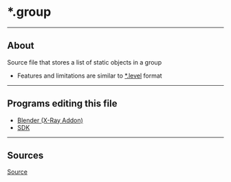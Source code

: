 # *.group

___

## About

Source file that stores a list of static objects in a group

- Features and limitations are similar to [*.level](../game-levels/dot-level.md) format

___

## Programs editing this file

- [Blender (X-Ray Addon)](../../../modding-tools/blender/blender-x-ray-addon-summary.md)
- [SDK](../../../modding-tools/sdk/README.md)

___

## Sources

[Source](https://github.com/PavelBlend/blender-xray/wiki/Formats#group)
